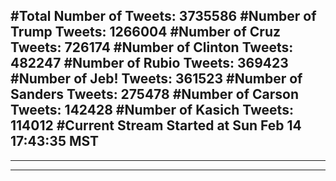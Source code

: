 #Total Number of Tweets: 3735586 
#Number of Trump Tweets: 1266004
#Number of Cruz Tweets: 726174
#Number of Clinton Tweets: 482247
#Number of Rubio Tweets: 369423
#Number of Jeb! Tweets: 361523
#Number of Sanders Tweets: 275478
#Number of Carson Tweets: 142428
#Number of Kasich Tweets: 114012
#Current Stream Started at Sun Feb 14 17:43:35 MST
---
---
---
